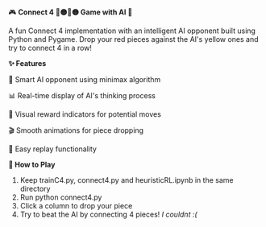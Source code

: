 <p>
🎮 <b>Connect 4 🔴🟡🔴🟡 Game with AI 🤖</b>

  A fun Connect 4 implementation with an intelligent AI opponent built using Python and Pygame. Drop your red pieces against the AI's yellow ones and try to connect 4 in a row!
  
<b>✨ Features</b>

  🧠 Smart AI opponent using minimax algorithm
  
  📊 Real-time display of AI's thinking process
  
  🎯 Visual reward indicators for potential moves
  
  🎬 Smooth animations for piece dropping
  
  🔄 Easy replay functionality

<b>🚀 How to Play</b>

  1) Keep trainC4.py, connect4.py and heuristicRL.ipynb in the same directory
  2) Run python connect4.py
  3) Click a column to drop your piece
  4) Try to beat the AI by connecting 4 pieces! <i>I couldnt :( </i>
  
  </p>
